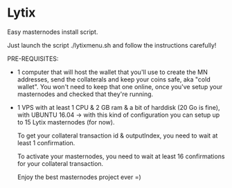 # Lytix
Easy masternodes install script.

Just launch the script 
./lytixmenu.sh
and follow the instructions carefully!

PRE-REQUISITES:

- 1 computer that will host the wallet that you'll use to create the MN addresses, send the collaterals and keep your coins safe, 
  aka "cold wallet". You won't need to keep that one online, once you've setup your masternodes and checked that they're running.
  
- 1 VPS with at least 1 CPU & 2 GB ram & a bit of harddisk (20 Go is fine), with UBUNTU 16.04 -> with this kind of configuration you can setup up to
  15 Lytix masternodes (for now).
  
  
  To get your collateral transaction id & outputIndex, you need to wait at least 1 confirmation.
  
  To activate your masternodes, you need to wait at least 16 confirmations for your collateral transaction.
  
  Enjoy the best masternodes project ever =)

